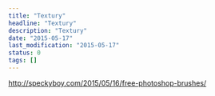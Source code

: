 ```yaml
---
title: "Textury"
headline: "Textury"
description: "Textury"
date: "2015-05-17"
last_modification: "2015-05-17"
status: 0
tags: []
---
```


http://speckyboy.com/2015/05/16/free-photoshop-brushes/